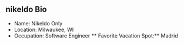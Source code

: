 ## nikeldo Bio
* Name: Nikeldo Only
* Location: Milwaukee, WI
* Occupation: Software Engineer
** Favorite Vacation Spot:** Madrid